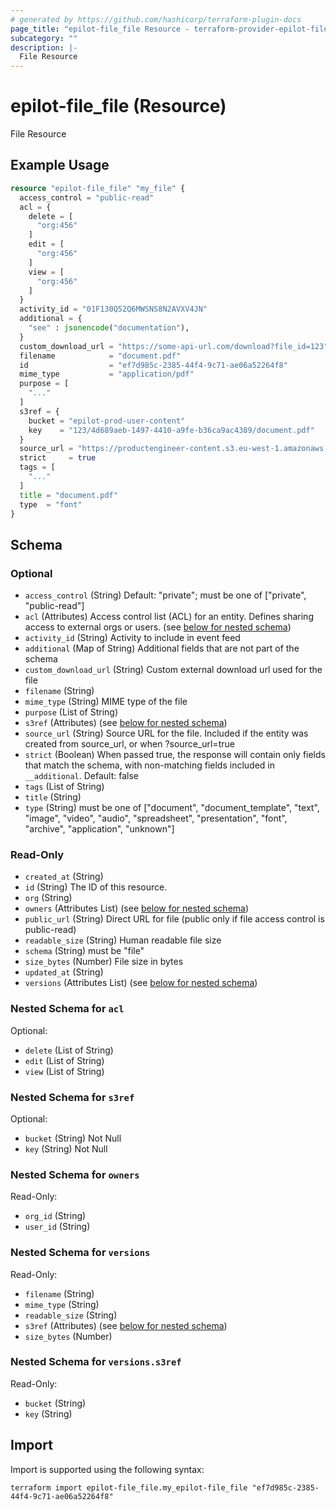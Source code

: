 ```yaml
---
# generated by https://github.com/hashicorp/terraform-plugin-docs
page_title: "epilot-file_file Resource - terraform-provider-epilot-file"
subcategory: ""
description: |-
  File Resource
---
```


# epilot-file_file (Resource)

File Resource

## Example Usage

```terraform
resource "epilot-file_file" "my_file" {
  access_control = "public-read"
  acl = {
    delete = [
      "org:456"
    ]
    edit = [
      "org:456"
    ]
    view = [
      "org:456"
    ]
  }
  activity_id = "01F130Q52Q6MWSNS8N2AVXV4JN"
  additional = {
    "see" : jsonencode("documentation"),
  }
  custom_download_url = "https://some-api-url.com/download?file_id=123"
  filename            = "document.pdf"
  id                  = "ef7d985c-2385-44f4-9c71-ae06a52264f8"
  mime_type           = "application/pdf"
  purpose = [
    "..."
  ]
  s3ref = {
    bucket = "epilot-prod-user-content"
    key    = "123/4d689aeb-1497-4410-a9fe-b36ca9ac4389/document.pdf"
  }
  source_url = "https://productengineer-content.s3.eu-west-1.amazonaws.com/product-engineer-checklist.pdf"
  strict     = true
  tags = [
    "..."
  ]
  title = "document.pdf"
  type  = "font"
}
```

<!-- schema generated by tfplugindocs -->
## Schema

### Optional

- `access_control` (String) Default: "private"; must be one of ["private", "public-read"]
- `acl` (Attributes) Access control list (ACL) for an entity. Defines sharing access to external orgs or users. (see [below for nested schema](#nestedatt--acl))
- `activity_id` (String) Activity to include in event feed
- `additional` (Map of String) Additional fields that are not part of the schema
- `custom_download_url` (String) Custom external download url used for the file
- `filename` (String)
- `mime_type` (String) MIME type of the file
- `purpose` (List of String)
- `s3ref` (Attributes) (see [below for nested schema](#nestedatt--s3ref))
- `source_url` (String) Source URL for the file. Included if the entity was created from source_url, or when ?source_url=true
- `strict` (Boolean) When passed true, the response will contain only fields that match the schema, with non-matching fields included in `__additional`. Default: false
- `tags` (List of String)
- `title` (String)
- `type` (String) must be one of ["document", "document_template", "text", "image", "video", "audio", "spreadsheet", "presentation", "font", "archive", "application", "unknown"]

### Read-Only

- `created_at` (String)
- `id` (String) The ID of this resource.
- `org` (String)
- `owners` (Attributes List) (see [below for nested schema](#nestedatt--owners))
- `public_url` (String) Direct URL for file (public only if file access control is public-read)
- `readable_size` (String) Human readable file size
- `schema` (String) must be "file"
- `size_bytes` (Number) File size in bytes
- `updated_at` (String)
- `versions` (Attributes List) (see [below for nested schema](#nestedatt--versions))

<a id="nestedatt--acl"></a>
### Nested Schema for `acl`

Optional:

- `delete` (List of String)
- `edit` (List of String)
- `view` (List of String)


<a id="nestedatt--s3ref"></a>
### Nested Schema for `s3ref`

Optional:

- `bucket` (String) Not Null
- `key` (String) Not Null


<a id="nestedatt--owners"></a>
### Nested Schema for `owners`

Read-Only:

- `org_id` (String)
- `user_id` (String)


<a id="nestedatt--versions"></a>
### Nested Schema for `versions`

Read-Only:

- `filename` (String)
- `mime_type` (String)
- `readable_size` (String)
- `s3ref` (Attributes) (see [below for nested schema](#nestedatt--versions--s3ref))
- `size_bytes` (Number)

<a id="nestedatt--versions--s3ref"></a>
### Nested Schema for `versions.s3ref`

Read-Only:

- `bucket` (String)
- `key` (String)

## Import

Import is supported using the following syntax:

```shell
terraform import epilot-file_file.my_epilot-file_file "ef7d985c-2385-44f4-9c71-ae06a52264f8"
```
